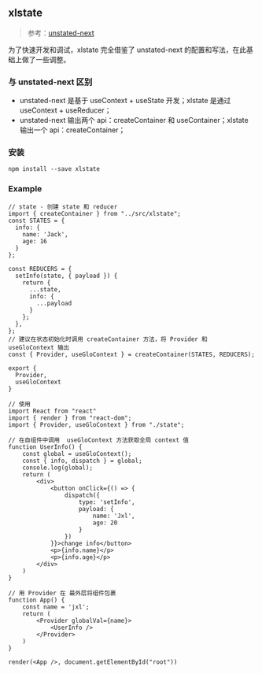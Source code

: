## xlstate

> 参考：[unstated-next](https://github.com/jamiebuilds/unstated-next)

为了快速开发和调试，xlstate 完全借鉴了 unstated-next 的配置和写法，在此基础上做了一些调整。

### 与 unstated-next 区别

- unstated-next 是基于 useContext + useState 开发；xlstate 是通过 useContext + useReducer；
- unstated-next 输出两个 api：createContainer 和 useContainer；xlstate 输出一个 api：createContainer；

### 安装

```
npm install --save xlstate
```

### Example

```
// state - 创建 state 和 reducer
import { createContainer } from "../src/xlstate";
const STATES = {
  info: {
    name: 'Jack',
    age: 16
  }
};

const REDUCERS = {
  setInfo(state, { payload }) {
    return {
      ...state,
      info: {
        ...payload
      }
    };
  },
};
// 建议在状态初始化时调用 createContainer 方法，将 Provider 和 useGloContext 输出
const { Provider, useGloContext } = createContainer(STATES, REDUCERS);

export {
  Provider,
  useGloContext
}
```

```
// 使用
import React from "react"
import { render } from "react-dom";
import { Provider, useGloContext } from "./state";

// 在自组件中调用  useGloContext 方法获取全局 context 值
function UserInfo() {
	const global = useGloContext();
	const { info, dispatch } = global;
	console.log(global);
 	return (
		<div>
			<button onClick={() => {
				dispatch({
					type: 'setInfo',
					payload: {
						name: 'Jxl',
						age: 20
					}
				})
			}}>change info</button>
			<p>{info.name}</p>
			<p>{info.age}</p>
		</div>
	)
}

// 用 Provider 在 最外层将组件包裹
function App() {
	const name = 'jxl';
	return (
		<Provider globalVal={name}>
			<UserInfo />
		</Provider>
	)
}

render(<App />, document.getElementById("root"))
```